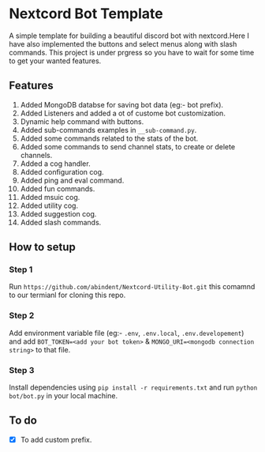 # Nextcord Bot Template
A simple template for building a beautiful discord bot with nextcord.Here 
I have also implemented the buttons and select menus along with slash commands.
This project is under prgress so you have to wait for some time to get your wanted features.

## Features 
1. Added MongoDB databse for saving bot data (eg:- bot prefix).
2. Added Listeners and added a ot of custome bot customization.
3. Dynamic help command with buttons.
4. Added sub-commands examples in `__sub-command.py`.
5. Added some commands related to the stats of the bot.
6. Added some commands to send channel stats, to create or delete channels.
7. Added a cog handler.
8. Added configuration cog.
9. Added ping and eval command.
10. Added fun commands.
11. Added msuic cog.
12. Added utility cog.
13. Added suggestion cog.
14. Added slash commands. 

## How to setup
### Step 1
 Run ```https://github.com/abindent/Nextcord-Utility-Bot.git``` this comamnd to our termianl for cloning this repo.
 
### Step 2
 Add environment variable file (eg:- `.env`, `.env.local`, `.env.developement`) and add `BOT_TOKEN=<add your bot token>` & `MONGO_URI=<mongodb connection string>` to that file.

### Step 3
 Install dependencies using ```pip install -r requirements.txt``` and run `python bot/bot.py` in your local machine.


## To do
- [x] To add custom prefix.
